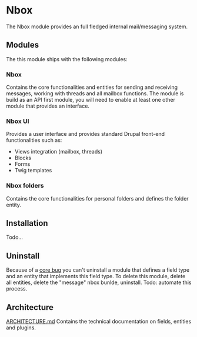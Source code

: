 # Nbox
The Nbox module provides an full fledged internal mail/messaging system.

## Modules
The this module ships with the following modules:
### Nbox
Contains the core functionalities and entities for sending and receiving
messages, working with threads and all mailbox functions.
The module is build as an API first module, you will need to enable at least one
other module that provides an interface.
### Nbox UI
Provides a user interface and provides standard Drupal front-end functionalities
such as:
* Views integration (mailbox, threads)
* Blocks
* Forms
* Twig templates
### Nbox folders
Contains the core functionalities for personal folders and defines the folder
entity.

## Installation
Todo...

## Uninstall
Because of a [core bug](https://www.drupal.org/project/drupal/issues/2871486) 
you can't uninstall a module that defines a field type and an entity that 
implements this field type.
To delete this module, delete all entities, delete the "message" nbox bunlde,
uninstall.
Todo: automate this process.

## Architecture
[ARCHITECTURE.md](ARCHITECTURE.md) Contains the technical documentation on
fields, entities and plugins.
